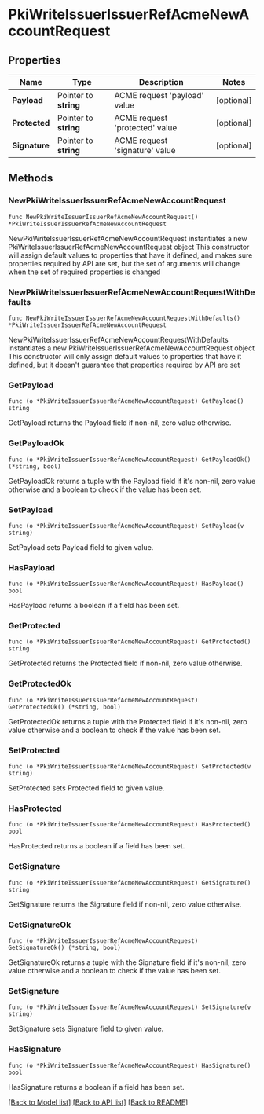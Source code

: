 # PkiWriteIssuerIssuerRefAcmeNewAccountRequest


## Properties

Name | Type | Description | Notes
------------ | ------------- | ------------- | -------------
**Payload** | Pointer to **string** | ACME request &#x27;payload&#x27; value | [optional] 
**Protected** | Pointer to **string** | ACME request &#x27;protected&#x27; value | [optional] 
**Signature** | Pointer to **string** | ACME request &#x27;signature&#x27; value | [optional] 



## Methods


### NewPkiWriteIssuerIssuerRefAcmeNewAccountRequest

`func NewPkiWriteIssuerIssuerRefAcmeNewAccountRequest() *PkiWriteIssuerIssuerRefAcmeNewAccountRequest`

NewPkiWriteIssuerIssuerRefAcmeNewAccountRequest instantiates a new PkiWriteIssuerIssuerRefAcmeNewAccountRequest object
This constructor will assign default values to properties that have it defined,
and makes sure properties required by API are set, but the set of arguments
will change when the set of required properties is changed

### NewPkiWriteIssuerIssuerRefAcmeNewAccountRequestWithDefaults

`func NewPkiWriteIssuerIssuerRefAcmeNewAccountRequestWithDefaults() *PkiWriteIssuerIssuerRefAcmeNewAccountRequest`

NewPkiWriteIssuerIssuerRefAcmeNewAccountRequestWithDefaults instantiates a new PkiWriteIssuerIssuerRefAcmeNewAccountRequest object
This constructor will only assign default values to properties that have it defined,
but it doesn't guarantee that properties required by API are set


### GetPayload

`func (o *PkiWriteIssuerIssuerRefAcmeNewAccountRequest) GetPayload() string`

GetPayload returns the Payload field if non-nil, zero value otherwise.

### GetPayloadOk

`func (o *PkiWriteIssuerIssuerRefAcmeNewAccountRequest) GetPayloadOk() (*string, bool)`

GetPayloadOk returns a tuple with the Payload field if it's non-nil, zero value otherwise
and a boolean to check if the value has been set.

### SetPayload

`func (o *PkiWriteIssuerIssuerRefAcmeNewAccountRequest) SetPayload(v string)`

SetPayload sets Payload field to given value.


### HasPayload

`func (o *PkiWriteIssuerIssuerRefAcmeNewAccountRequest) HasPayload() bool`

HasPayload returns a boolean if a field has been set.




### GetProtected

`func (o *PkiWriteIssuerIssuerRefAcmeNewAccountRequest) GetProtected() string`

GetProtected returns the Protected field if non-nil, zero value otherwise.

### GetProtectedOk

`func (o *PkiWriteIssuerIssuerRefAcmeNewAccountRequest) GetProtectedOk() (*string, bool)`

GetProtectedOk returns a tuple with the Protected field if it's non-nil, zero value otherwise
and a boolean to check if the value has been set.

### SetProtected

`func (o *PkiWriteIssuerIssuerRefAcmeNewAccountRequest) SetProtected(v string)`

SetProtected sets Protected field to given value.


### HasProtected

`func (o *PkiWriteIssuerIssuerRefAcmeNewAccountRequest) HasProtected() bool`

HasProtected returns a boolean if a field has been set.




### GetSignature

`func (o *PkiWriteIssuerIssuerRefAcmeNewAccountRequest) GetSignature() string`

GetSignature returns the Signature field if non-nil, zero value otherwise.

### GetSignatureOk

`func (o *PkiWriteIssuerIssuerRefAcmeNewAccountRequest) GetSignatureOk() (*string, bool)`

GetSignatureOk returns a tuple with the Signature field if it's non-nil, zero value otherwise
and a boolean to check if the value has been set.

### SetSignature

`func (o *PkiWriteIssuerIssuerRefAcmeNewAccountRequest) SetSignature(v string)`

SetSignature sets Signature field to given value.


### HasSignature

`func (o *PkiWriteIssuerIssuerRefAcmeNewAccountRequest) HasSignature() bool`

HasSignature returns a boolean if a field has been set.









[[Back to Model list]](../README.md#documentation-for-models) [[Back to API list]](../README.md#documentation-for-api-endpoints) [[Back to README]](../README.md)


